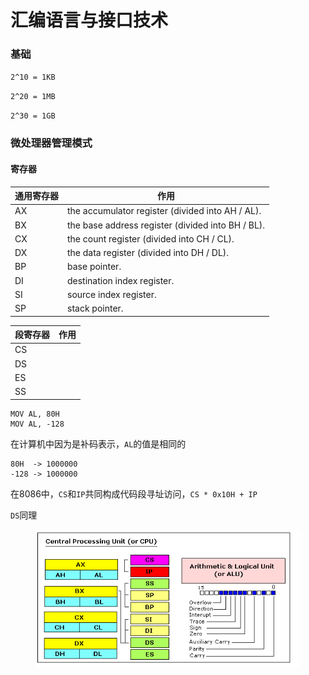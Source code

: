 # 汇编语言与接口技术

### 基础

`2^10 = 1KB`

`2^20 = 1MB`

`2^30 = 1GB`

### 微处理器管理模式

#### 寄存器

| 通用寄存器 | 作用                                                |
| ----- | ------------------------------------------------- |
| AX    | the accumulator register (divided into AH / AL).  |
| BX    | the base address register (divided into BH / BL). |
| CX    | the count register (divided into CH / CL).        |
| DX    | the data register (divided into DH / DL).         |
| BP    | base pointer.                                     |
| DI    | destination index register.                       |
| SI    | source index register.                            |
| SP    | stack pointer.                                    |

| 段寄存器 | 作用 |
| ---- | -- |
| CS   |    |
| DS   |    |
| ES   |    |
| SS   |    |

```armasm
MOV AL, 80H
MOV AL, -128
```

在计算机中因为是补码表示，`AL`的值是相同的

```
80H  -> 1000000
-128 -> 1000000
```

在8086中，`CS`和`IP`共同构成代码段寻址访问，`CS * 0x10H + IP`

`DS`同理

<figure><img src=".gitbook/assets/image.png" alt=""><figcaption></figcaption></figure>

